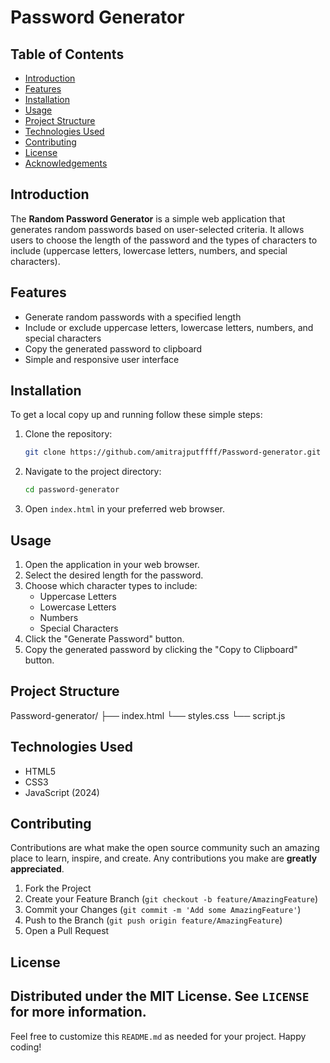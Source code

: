 # Password Generator

## Table of Contents
- [Introduction](#introduction)
- [Features](#features)
- [Installation](#installation)
- [Usage](#usage)
- [Project Structure](#project-structure)
- [Technologies Used](#technologies-used)
- [Contributing](#contributing)
- [License](#license)
- [Acknowledgements](#acknowledgements)

## Introduction
The **Random Password Generator** is a simple web application that generates random passwords based on user-selected criteria. It allows users to choose the length of the password and the types of characters to include (uppercase letters, lowercase letters, numbers, and special characters).

## Features
- Generate random passwords with a specified length
- Include or exclude uppercase letters, lowercase letters, numbers, and special characters
- Copy the generated password to clipboard
- Simple and responsive user interface

## Installation
To get a local copy up and running follow these simple steps:

1. Clone the repository:
    ```sh
    git clone https://github.com/amitrajputffff/Password-generator.git
    ```
2. Navigate to the project directory:
    ```sh
    cd password-generator
    ```
3. Open `index.html` in your preferred web browser.

## Usage
1. Open the application in your web browser.
2. Select the desired length for the password.
3. Choose which character types to include: 
    - Uppercase Letters
    - Lowercase Letters
    - Numbers
    - Special Characters
4. Click the "Generate Password" button.
5. Copy the generated password by clicking the "Copy to Clipboard" button.

## Project Structure
Password-generator/
├── index.html
└── styles.css
└── script.js


## Technologies Used
- HTML5
- CSS3
- JavaScript (2024)

## Contributing
Contributions are what make the open source community such an amazing place to learn, inspire, and create. Any contributions you make are **greatly appreciated**.

1. Fork the Project
2. Create your Feature Branch (`git checkout -b feature/AmazingFeature`)
3. Commit your Changes (`git commit -m 'Add some AmazingFeature'`)
4. Push to the Branch (`git push origin feature/AmazingFeature`)
5. Open a Pull Request

## License
Distributed under the MIT License. See `LICENSE` for more information.
---

Feel free to customize this `README.md` as needed for your project. Happy coding!

